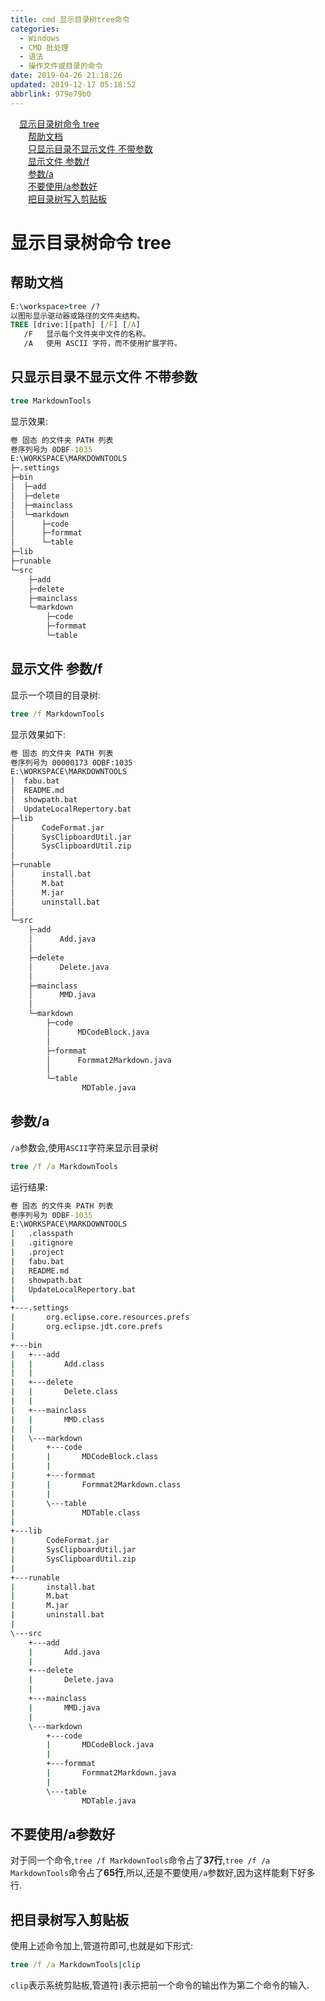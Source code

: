 ```yaml
---
title: cmd 显示目录树tree命令
categories: 
  - Windows
  - CMD 批处理
  - 语法
  - 操作文件或目录的命令
date: 2019-04-26 21:18:26
updated: 2019-12-17 05:18:52
abbrlink: 979e79b0
---
```

<div id='my_toc'><a href="/blog/979e79b0/#显示目录树命令-tree" class="header_1">显示目录树命令 tree</a>&nbsp;<br><a href="/blog/979e79b0/#帮助文档" class="header_2">帮助文档</a>&nbsp;<br><a href="/blog/979e79b0/#只显示目录不显示文件-不带参数" class="header_2">只显示目录不显示文件 不带参数</a>&nbsp;<br><a href="/blog/979e79b0/#显示文件-参数/f" class="header_2">显示文件 参数/f</a>&nbsp;<br><a href="/blog/979e79b0/#参数/a" class="header_2">参数/a</a>&nbsp;<br><a href="/blog/979e79b0/#不要使用/a参数好" class="header_2">不要使用/a参数好</a>&nbsp;<br><a href="/blog/979e79b0/#把目录树写入剪贴板" class="header_2">把目录树写入剪贴板</a>&nbsp;<br></div>
<style>.header_1{margin-left: 1em;}.header_2{margin-left: 2em;}.header_3{margin-left: 3em;}.header_4{margin-left: 4em;}.header_5{margin-left: 5em;}.header_6{margin-left: 6em;}</style>
<!--more-->
<script>if (navigator.platform.search('arm')==-1){document.getElementById('my_toc').style.display = 'none';}var e,p = document.getElementsByTagName('p');while (p.length>0) {e = p[0];e.parentElement.removeChild(e);}</script>

<!--end-->
# 显示目录树命令 tree #
## 帮助文档 ##
```cmd
E:\workspace>tree /?
以图形显示驱动器或路径的文件夹结构。
TREE [drive:][path] [/F] [/A]
   /F   显示每个文件夹中文件的名称。
   /A   使用 ASCII 字符，而不使用扩展字符。
```
## 只显示目录不显示文件 不带参数 ##
```cmd
tree MarkdownTools
```
显示效果:
```cmd
卷 固态 的文件夹 PATH 列表
卷序列号为 0DBF-1035
E:\WORKSPACE\MARKDOWNTOOLS
├─.settings
├─bin
│  ├─add
│  ├─delete
│  ├─mainclass
│  └─markdown
│      ├─code
│      ├─formmat
│      └─table
├─lib
├─runable
└─src
    ├─add
    ├─delete
    ├─mainclass
    └─markdown
        ├─code
        ├─formmat
        └─table

```
## 显示文件 参数/f ##
显示一个项目的目录树:
```cmd
tree /f MarkdownTools
```
显示效果如下:
```cmd
卷 固态 的文件夹 PATH 列表
卷序列号为 00000173 0DBF:1035
E:\WORKSPACE\MARKDOWNTOOLS
│  fabu.bat
│  README.md
│  showpath.bat
│  UpdateLocalRepertory.bat  
├─lib
│      CodeFormat.jar
│      SysClipboardUtil.jar
│      SysClipboardUtil.zip
│      
├─runable
│      install.bat
│      M.bat
│      M.jar
│      uninstall.bat
│      
└─src
    ├─add
    │      Add.java
    │      
    ├─delete
    │      Delete.java
    │      
    ├─mainclass
    │      MMD.java
    │      
    └─markdown
        ├─code
        │      MDCodeBlock.java
        │      
        ├─formmat
        │      Formmat2Markdown.java
        │      
        └─table
                MDTable.java

```
## 参数/a ##
`/a`参数会,使用`ASCII`字符来显示目录树
```cmd
tree /f /a MarkdownTools
```
运行结果:
```cmd
卷 固态 的文件夹 PATH 列表
卷序列号为 0DBF-1035
E:\WORKSPACE\MARKDOWNTOOLS
|   .classpath
|   .gitignore
|   .project
|   fabu.bat
|   README.md
|   showpath.bat
|   UpdateLocalRepertory.bat
|   
+---.settings
|       org.eclipse.core.resources.prefs
|       org.eclipse.jdt.core.prefs
|       
+---bin
|   +---add
|   |       Add.class
|   |       
|   +---delete
|   |       Delete.class
|   |       
|   +---mainclass
|   |       MMD.class
|   |       
|   \---markdown
|       +---code
|       |       MDCodeBlock.class
|       |       
|       +---formmat
|       |       Formmat2Markdown.class
|       |       
|       \---table
|               MDTable.class
|               
+---lib
|       CodeFormat.jar
|       SysClipboardUtil.jar
|       SysClipboardUtil.zip
|       
+---runable
|       install.bat
|       M.bat
|       M.jar
|       uninstall.bat
|       
\---src
    +---add
    |       Add.java
    |       
    +---delete
    |       Delete.java
    |       
    +---mainclass
    |       MMD.java
    |       
    \---markdown
        +---code
        |       MDCodeBlock.java
        |       
        +---formmat
        |       Formmat2Markdown.java
        |       
        \---table
                MDTable.java

```
## 不要使用/a参数好 ##
对于同一个命令,`tree /f MarkdownTools`命令占了**37行**,`tree /f /a MarkdownTools`命令占了**65行**,所以,还是不要使用`/a`参数好,因为这样能剩下好多行.
## 把目录树写入剪贴板 ##
使用上述命令加上,管道符即可,也就是如下形式:
```cmd
tree /f /a MarkdownTools|clip
```
`clip`表示系统剪贴板,管道符`|`表示把前一个命令的输出作为第二个命令的输入.
